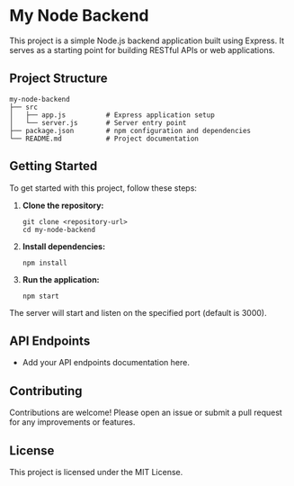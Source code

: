 # My Node Backend

This project is a simple Node.js backend application built using Express. It serves as a starting point for building RESTful APIs or web applications.

## Project Structure

```
my-node-backend
├── src
│   ├── app.js          # Express application setup
│   └── server.js       # Server entry point
├── package.json        # npm configuration and dependencies
└── README.md           # Project documentation
```

## Getting Started

To get started with this project, follow these steps:

1. **Clone the repository:**
   ```
   git clone <repository-url>
   cd my-node-backend
   ```

2. **Install dependencies:**
   ```
   npm install
   ```

3. **Run the application:**
   ```
   npm start
   ```

The server will start and listen on the specified port (default is 3000).

## API Endpoints

- Add your API endpoints documentation here.

## Contributing

Contributions are welcome! Please open an issue or submit a pull request for any improvements or features.

## License

This project is licensed under the MIT License.